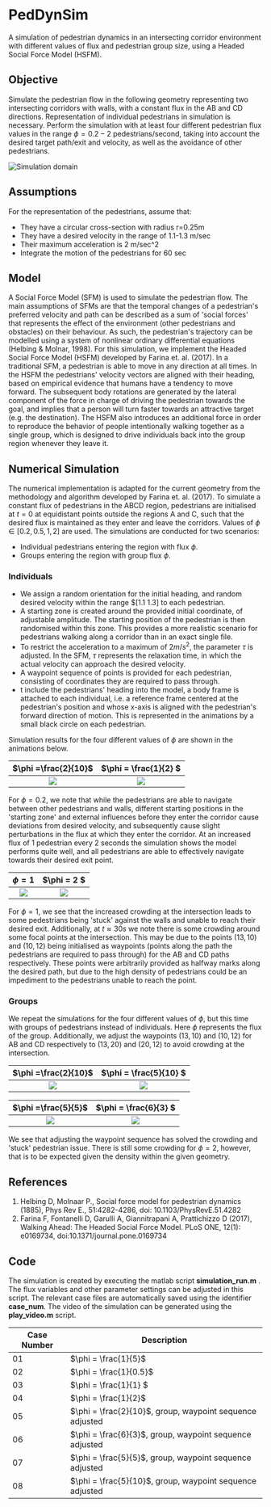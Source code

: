 # PedDynSim
A simulation of pedestrian dynamics in an intersecting corridor environment with different values of flux and pedestrian group size, using a Headed Social Force Model (HSFM).

## Objective
Simulate the pedestrian flow in  the following geometry representing two intersecting corridors with walls, with a constant flux in the AB and CD directions. Representation of individual pedestrians in simulation is necessary. Perform the simulation with at least four different pedestrian flux values in the range $\phi = 0.2 - 2$ pedestrians/second, taking into account the desired target path/exit and velocity, as well as the avoidance of other pedestrians.

![Simulation domain](domain.png )


## Assumptions
For the representation of the pedestrians, assume that:
* They have a circular cross-section with radius r=0.25m
* They have a desired velocity in the range of 1.1-1.3 m/sec
* Their maximum acceleration is 2 m/sec^2
* Integrate the motion of the pedestrians for 60 sec

## Model
A Social Force Model (SFM) is used to simulate the pedestrian flow. The main assumptions of SFMs are that the temporal changes of a pedestrian's preferred velocity and path can be described as a sum of 'social forces' that represents the effect of the environment (other pedestrians and obstacles) on their behaviour. As such, the pedestrian's trajectory can be modelled using a system of nonlinear ordinary differential equations (Helbing & Molnar, 1998). For this simulation, we implement the Headed Social Force Model (HSFM) developed by Farina et. al. (2017). In a traditional SFM, a pedestrian is able to move in any direction at all times. In the HSFM the pedestrians' velocity vectors are aligned with their heading, based on empirical evidence that humans have a tendency to move forward. The subsequent body rotations are generated by the lateral component of the force in charge of driving the pedestrian towards the goal, and implies that a person will turn faster towards an attractive target (e.g. the destination). The HSFM also introduces an additional force in order to reproduce the behavior of people intentionally walking together as a single group, which is designed to drive individuals back into the group region whenever they leave it. 

## Numerical Simulation
The numerical implementation is adapted for the current geometry from the methodology and algorithm developed by Farina et. al. (2017). To simulate a constant flux of pedestrians in the ABCD region, pedestrians are initialised at $t=0$ at equidistant points outside the regions A and C, such that the desired flux is maintained as they enter and leave the corridors. Values of $\phi \in [0.2, 0.5, 1, 2]$ are used. The simulations are conducted for two scenarios:
* Individual pedestrians entering the region with flux $\phi$.
* Groups entering the region with group flux $\phi$.

### Individuals

* We assign a random orientation for the initial heading, and random desired velocity within the range $[1.1 1.3] to each pedestrian. 
* A starting zone is created around the provided initial coordinate, of adjustable amplitude. The starting position of the pedestrian is then randomised within this zone. This provides a more realistic scenario for pedestrians walking along a corridor than in an exact single file. 
* To restrict the acceleration to a maximum of $2 m/s^2$, the parameter $\tau$ is adjusted. In the SFM, $\tau$ represents the relaxation time, in which the actual velocity can approach the desired velocity.
* A waypoint sequence of points is provided for each pedestrian, consisting of coordinates they are required to pass through.
* t include the pedestrians'
heading into the model, a body frame  is attached to each individual, i.e. a reference
frame centered at the pedestrian's position and whose x-axis is aligned with the pedestrian's forward direction of motion. This is represented in the animations by a small black circle on each pedestrian. 

Simulation results for the four different values of $\phi$ are shown in the animations below.

$\phi =\frac{2}{10}$            |   $\phi = \frac{1}{2} $
:-------------------------:|:-------------------------:
![](simulation_01.gif)  |  ![](simulation_04.gif)

For $\phi = 0.2$, we note that while the pedestrians are able to navigate between other pedestrians and walls, different starting positions in the 'starting zone' and external influences before they enter the corridor cause deviations from desired velocity, and subsequently cause slight perturbations in the flux at which they enter the corridor. At an increased flux of 1 pedestrian every 2 seconds the simulation shows the model performs quite well, and all pedestrians are able to effectively navigate towards their desired exit point.

$\phi =1$            |   $\phi = 2 $
:-------------------------:|:-------------------------:
![](simulation_03.gif)  |  ![](simulation_02.gif)



For $\phi =1$, we see that the increased crowding at the intersection leads to some pedestrians being 'stuck' against the walls and unable to reach their desired exit. Additionally, at $t\approx 30s$ we note there is some crowding around some focal points at the intersection. This may be  due to the points $(13,10)$ and $(10, 12)$ being initialised as waypoints (points along the path the pedestrians are required to pass through) for the AB and CD paths respectively. These points were arbitrarily provided as halfway marks along the desired path, but due to the high density of pedestrians could be an impediment to the pedestrians unable to reach the point. 

### Groups

We repeat the simulations for the four different values of $\phi$, but this time with groups of pedestrians instead of individuals. Here $\phi$ represents the flux of the group. Additionally, we adjust the waypoints $(13,10)$ and $(10, 12)$ for AB and CD respectively to $(13,20)$ and $(20, 12)$ to avoid crowding at the intersection. 

$\phi =\frac{2}{10}$            |   $\phi = \frac{5}{10} $
:-------------------------:|:-------------------------:
![](simulation_05.gif)  |  ![](simulation_08.gif)


$\phi =\frac{5}{5}$            |   $\phi = \frac{6}{3} $
:-------------------------:|:-------------------------:
![](simulation_07.gif)  |  ![](simulation_06.gif)


We see that adjusting the waypoint sequence has solved the crowding and 'stuck' pedestrian issue. There is still some crowding for $\phi = 2$, however, that is to be expected given the density within the given geometry. 

## References
1. Helbing D, Molnaar P., Social force model for pedestrian dynamics (1885), Phys Rev E., 51:4282-4286, doi: 10.1103/PhysRevE.51.4282
2. Farina F, Fontanelli D, Garulli A, Giannitrapani A, Prattichizzo D (2017), Walking Ahead: The Headed Social Force Model. PLoS ONE, 12(1): e0169734, doi:10.1371/journal.pone.0169734

## Code

The simulation is created by executing the matlab script __simulation_run.m__ . The flux variables and other parameter settings can be adjusted in this script. The relevant case files are automatically saved using the identifier __case_num__. The video of the simulation can be generated using the __play_video.m__ script. 

| Case Number  | Description                 |
|--------------|-----------------------------|
|  01            |        $\phi = \frac{1}{5}$|                     |
|  02           |        $\phi = \frac{1}{0.5}$                      |
|  03          |           $\phi = \frac{1}{1} $                  |
|  04           |     $\phi = \frac{1}{2}$                         |
|  05           |            $\phi = \frac{2}{10}$, group, waypoint sequence adjusted                  |
|  06           |       $\phi = \frac{6}{3}$, group, waypoint sequence adjusted                        |
|  07           |             $\phi = \frac{5}{5}$, group, waypoint sequence adjusted                   |
|  08           |       $\phi = \frac{5}{10}$, group, waypoint sequence adjusted               |

